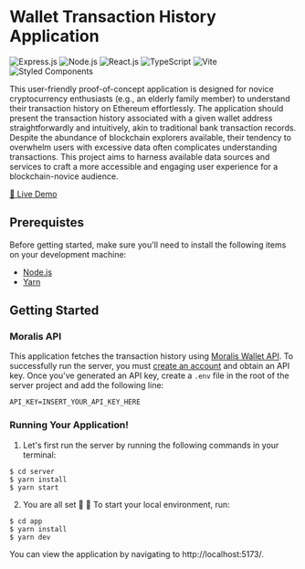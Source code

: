 # Wallet Transaction History Application

<img src="https://img.shields.io/badge/Express%20js-000000?style=for-the-badge&logo=express&logoColor=white" alt="Express.js" /> <img src="https://img.shields.io/badge/Node%20js-339933?style=for-the-badge&logo=nodedotjs&logoColor=white" alt="Node.js" /> <img src="https://img.shields.io/badge/React-20232A?style=for-the-badge&logo=react&logoColor=61DAFB" alt="React.js" /> <img src="https://img.shields.io/badge/TypeScript-007ACC?style=for-the-badge&logo=typescript&logoColor=white" alt="TypeScript" /> <img src="https://img.shields.io/badge/Vite-B73BFE?style=for-the-badge&logo=vite&logoColor=FFD62E" alt="Vite" /> <img src="https://img.shields.io/badge/styled--components-DB7093?style=for-the-badge&logo=styled-components&logoColor=white" alt="Styled Components" />

This user-friendly proof-of-concept application is designed for novice cryptocurrency enthusiasts (e.g., an elderly family member) to understand their transaction history on Ethereum effortlessly. The application should present the transaction history associated with a given wallet address straightforwardly and intuitively, akin to traditional bank transaction records. Despite the abundance of blockchain explorers available, their tendency to overwhelm users with excessive data often complicates understanding transactions. This project aims to harness available data sources and services to craft a more accessible and engaging user experience for a blockchain-novice audience.

[🚀 Live Demo](https://wallet-transaction-history-app.vercel.app/)

## Prerequistes

Before getting started, make sure you'll need to install the following items on your development machine:

- [Node.js](https://nodejs.org/)
- [Yarn](https://yarnpkg.com/getting-started/install)

## Getting Started

### Moralis API

This application fetches the transaction history using [Moralis Wallet API](https://moralis.io/api/wallet/). To successfully run the server, you must [create an account](https://admin.moralis.io/login) and obtain an API key. Once you've generated an API key, create a `.env` file in the root of the server project and add the following line:

```.env
API_KEY=INSERT_YOUR_API_KEY_HERE
```

### Running Your Application!

1. Let's first run the server by running the following commands in your terminal:

```
$ cd server
$ yarn install
$ yarn start
```

2. You are all set 🥳 🎉 To start your local environment, run:

```
$ cd app
$ yarn install
$ yarn dev
```

You can view the application by navigating to http://localhost:5173/.

